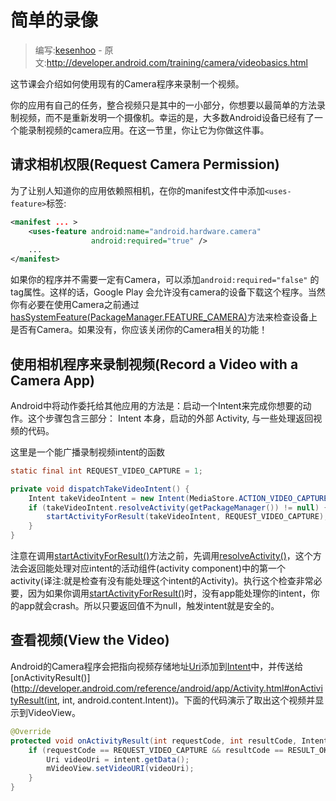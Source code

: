# 简单的录像

> 编写:[kesenhoo](https://github.com/kesenhoo) - 原文:<http://developer.android.com/training/camera/videobasics.html>

这节课会介绍如何使用现有的Camera程序来录制一个视频。

你的应用有自己的任务，整合视频只是其中的一小部分，你想要以最简单的方法录制视频，而不是重新发明一个摄像机。幸运的是，大多数Android设备已经有了一个能录制视频的camera应用。在这一节里，你让它为你做这件事。

## 请求相机权限(Request Camera Permission)

为了让别人知道你的应用依赖照相机，在你的manifest文件中添加`<uses-feature>`标签:

```xml
<manifest ... >
    <uses-feature android:name="android.hardware.camera"
                  android:required="true" />
    ...
</manifest>
```

如果你的程序并不需要一定有Camera，可以添加`android:required="false"` 的tag属性。这样的话，Google Play 会允许没有camera的设备下载这个程序。当然你有必要在使用Camera之前通过<a href="http://developer.android.com/reference/android/content/pm/PackageManager.html#hasSystemFeature(java.lang.String)">hasSystemFeature(PackageManager.FEATURE_CAMERA)</a>方法来检查设备上是否有Camera。如果没有，你应该关闭你的Camera相关的功能！

<!-- more -->

## 使用相机程序来录制视频(Record a Video with a Camera App)

Android中将动作委托给其他应用的方法是：启动一个Intent来完成你想要的动作。这个步骤包含三部分： Intent 本身，启动的外部 Activity, 与一些处理返回视频的代码。

这里是一个能广播录制视频intent的函数

```java
static final int REQUEST_VIDEO_CAPTURE = 1;

private void dispatchTakeVideoIntent() {
    Intent takeVideoIntent = new Intent(MediaStore.ACTION_VIDEO_CAPTURE);
    if (takeVideoIntent.resolveActivity(getPackageManager()) != null) {
        startActivityForResult(takeVideoIntent, REQUEST_VIDEO_CAPTURE);
    }
}
```

注意在调用<a href="http://developer.android.com/reference/android/app/Activity.html#startActivityForResult(android.content.Intent, int)">startActivityForResult()</a>方法之前，先调用<a href="http://developer.android.com/reference/android/content/Intent.html#resolveActivity(android.content.pm.PackageManager)">resolveActivity()</a>，这个方法会返回能处理对应intent的活动组件(activity component)中的第一个activity(译注:就是检查有没有能处理这个intent的Activity)。执行这个检查非常必要，因为如果你调用<a href="http://developer.android.com/reference/android/app/Activity.html#startActivityForResult(android.content.Intent, int)">startActivityForResult()</a>时，没有app能处理你的intent，你的app就会crash。所以只要返回值不为null，触发intent就是安全的。

## 查看视频(View the Video)

Android的Camera程序会把指向视频存储地址[Uri](http://developer.android.com/reference/android/net/Uri.html)添加到[Intent](http://developer.android.com/reference/android/content/Intent.html)中，并传送给[onActivityResult()](http://developer.android.com/reference/android/app/Activity.html#onActivityResult(int, int, android.content.Intent))。下面的代码演示了取出这个视频并显示到VideoView。

```java
@Override
protected void onActivityResult(int requestCode, int resultCode, Intent data) {
    if (requestCode == REQUEST_VIDEO_CAPTURE && resultCode == RESULT_OK) {
        Uri videoUri = intent.getData();
        mVideoView.setVideoURI(videoUri);
    }
}
```
